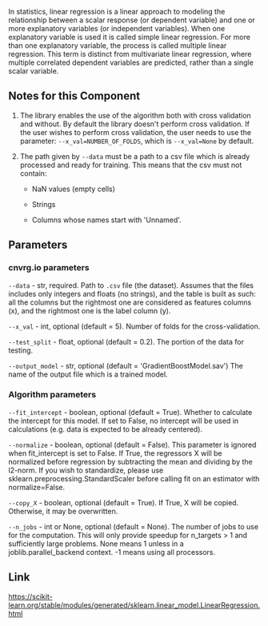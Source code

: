 In statistics, linear regression is a linear approach to modeling the relationship between a scalar response (or dependent variable) and one or more explanatory variables (or independent variables). When one explanatory variable is used it is called simple linear regression. For more than one explanatory variable, the process is called multiple linear regression.
This term is distinct from multivariate linear regression, where multiple correlated dependent variables are predicted, rather than a single scalar variable.

## Notes for this Component

1) The library enables the use of the algorithm both with cross validation and without. By default the library doesn't perform cross validation. If the user wishes to perform cross validation, 
the user needs to use the parameter: ```--x_val=NUMBER_OF_FOLDS```, which is ```--x_val=None``` by default.  
2) The path given by ```--data``` must be a path to a csv file which is already processed and ready for training. This means that the csv must not contain: 
   
   - NaN values (empty cells) 
  
   - Strings 
  
   - Columns whose names start with 'Unnamed'.
  
## Parameters


### cnvrg.io parameters

```--data``` - str, required. Path to `.csv` file (the dataset). Assumes that the files includes only integers and floats (no strings), and the table is built as such: all the columns but the 
rightmost one are considered as features columns (x), and the rightmost one is the label column (y).

```--x_val``` - int, optional (default = 5). Number of folds for the cross-validation.

```--test_split``` - float, optional (default = 0.2). The portion of the data for testing.

```--output_model``` - str, optional (default = 'GradientBoostModel.sav') The name of the output file which is a trained model. 


### Algorithm parameters

```--fit_intercept``` - boolean, optional (default = True). Whether to calculate the intercept for this model. If set to False, no intercept will be used in calculations (e.g. data is expected to be already centered).

```--normalize``` - boolean, optional (default = False). This parameter is ignored when fit_intercept is set to False. If True, the regressors X will be normalized before regression by subtracting the mean and dividing by the l2-norm. If you wish to standardize, please use sklearn.preprocessing.StandardScaler before calling fit on an estimator with normalize=False.

```--copy_X``` - boolean, optional (default = True). If True, X will be copied. Otherwise, it may be overwritten.

```--n_jobs``` - int or None, optional (default = None). The number of jobs to use for the computation. This will only provide speedup for n_targets > 1 and sufficiently large problems. None means 1 unless in a joblib.parallel_backend context. -1 means using all processors. 

## Link
https://scikit-learn.org/stable/modules/generated/sklearn.linear_model.LinearRegression.html



 


